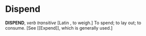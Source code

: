 # Dispend

**DISPEND**, _verb transitive_ \[Latin , to weigh.\] To spend; to lay out; to consume. \[See [[Expend]], which is generally used.\]